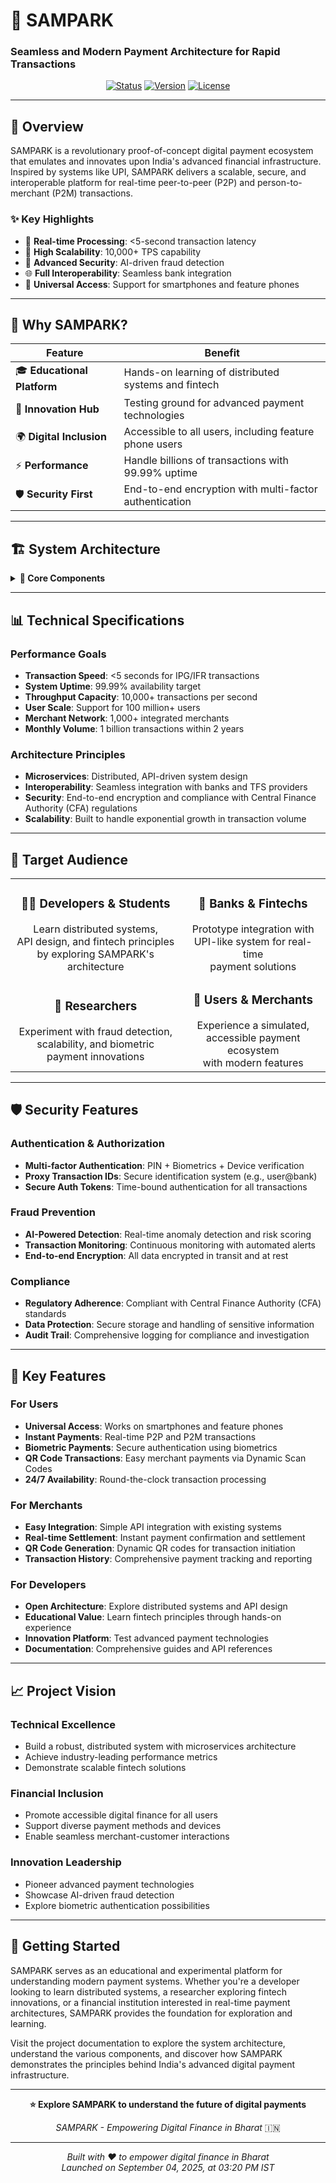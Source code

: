 # 🚀 SAMPARK
### Seamless and Modern Payment Architecture for Rapid Transactions

<div align="center">

[![Status](https://img.shields.io/badge/Status-Active-brightgreen.svg?style=flat-square)](https://github.com/your-repo/sampark)
[![Version](https://img.shields.io/badge/Version-1.0.0-blue.svg?style=flat-square)](https://github.com/your-repo/sampark/releases)
[![License](https://img.shields.io/badge/License-MIT-yellow.svg?style=flat-square)](LICENSE)

</div>

---

## 🎯 **Overview**

SAMPARK is a revolutionary proof-of-concept digital payment ecosystem that emulates and innovates upon India's advanced financial infrastructure. Inspired by systems like UPI, SAMPARK delivers a scalable, secure, and interoperable platform for real-time peer-to-peer (P2P) and person-to-merchant (P2M) transactions.

### ✨ **Key Highlights**
- 🔄 **Real-time Processing**: <5-second transaction latency
- 🏦 **High Scalability**: 10,000+ TPS capability
- 🔐 **Advanced Security**: AI-driven fraud detection
- 🌐 **Full Interoperability**: Seamless bank integration
- 📱 **Universal Access**: Support for smartphones and feature phones

---

## 🎯 **Why SAMPARK?**

| Feature | Benefit |
|---------|---------|
| 🎓 **Educational Platform** | Hands-on learning of distributed systems and fintech |
| 🚀 **Innovation Hub** | Testing ground for advanced payment technologies |
| 🌍 **Digital Inclusion** | Accessible to all users, including feature phone users |
| ⚡ **Performance** | Handle billions of transactions with 99.99% uptime |
| 🛡️ **Security First** | End-to-end encryption with multi-factor authentication |

---

## 🏗️ **System Architecture**

<details>
<summary><strong>🔧 Core Components</strong></summary>

### Payment Processing
- **🔗 Integrated Payment Gateway (IPG)**: Real-time inter-bank transfers using Proxy Transaction IDs (PTID, e.g., user@bank) for secure P2P/P2M payments
- **⚡ Instant Funds Relay (IFR)**: 24/7 instant transfers via mobile or account details
- **💰 High-Value Instant Settlement (HVIS)**: Real-time processing for large-value transactions
- **📦 Batch Transfer Network (BTN)**: Queued, batched settlements for non-urgent transfers

### User Interface & Security
- **📱 Core Payment App (CPA)**: User-facing app for IPG transactions, PTID creation, and history tracking
- **🔐 Secure Auth Token (SAT)**: Multi-factor authentication (PIN, biometrics) for transactions
- **👆 Biometric Identity Payment (BIP)**: Identity-based payments using simulated biometric authentication
- **📋 Dynamic Scan Code (DSC)**: Generates/scans QR codes for seamless merchant transactions

### Infrastructure & Data
- **🌐 National Transaction Hub (NTH)**: Centralized switch for interoperable routing across banks
- **💳 Secure Card Network (SCN)**: Domestic card system for POS and online payments
- **🔄 Transaction Facilitator Service (TFS)**: Third-party providers (e.g., TFS-Alpha, TFS-Beta) routing user requests
- **🗄️ Unified Data Vault (UDV)**: Stores transaction logs and compliance data
- **🛡️ Risk Detection Engine (RDE)**: AI-driven real-time anomaly detection for fraud prevention

</details>

---

## 📊 **Technical Specifications**

### Performance Goals
- **Transaction Speed**: <5 seconds for IPG/IFR transactions
- **System Uptime**: 99.99% availability target
- **Throughput Capacity**: 10,000+ transactions per second
- **User Scale**: Support for 100 million+ users
- **Merchant Network**: 1,000+ integrated merchants
- **Monthly Volume**: 1 billion transactions within 2 years

### Architecture Principles
- **Microservices**: Distributed, API-driven system design
- **Interoperability**: Seamless integration with banks and TFS providers
- **Security**: End-to-end encryption and compliance with Central Finance Authority (CFA) regulations
- **Scalability**: Built to handle exponential growth in transaction volume

---

## 🎯 **Target Audience**

<table>
<tr>
<td align="center">
<h3>👨‍💻 Developers & Students</h3>
Learn distributed systems,<br>
API design, and fintech principles<br>
by exploring SAMPARK's architecture
</td>
<td align="center">
<h3>🏦 Banks & Fintechs</h3>
Prototype integration with<br>
UPI-like system for real-time<br>
payment solutions
</td>
</tr>
<tr>
<td align="center">
<h3>🔬 Researchers</h3>
Experiment with fraud detection,<br>
scalability, and biometric<br>
payment innovations
</td>
<td align="center">
<h3>👥 Users & Merchants</h3>
Experience a simulated,<br>
accessible payment ecosystem<br>
with modern features
</td>
</tr>
</table>

---

## 🛡️ **Security Features**

### Authentication & Authorization
- **Multi-factor Authentication**: PIN + Biometrics + Device verification
- **Proxy Transaction IDs**: Secure identification system (e.g., user@bank)
- **Secure Auth Tokens**: Time-bound authentication for all transactions

### Fraud Prevention
- **AI-Powered Detection**: Real-time anomaly detection and risk scoring
- **Transaction Monitoring**: Continuous monitoring with automated alerts
- **End-to-end Encryption**: All data encrypted in transit and at rest

### Compliance
- **Regulatory Adherence**: Compliant with Central Finance Authority (CFA) standards
- **Data Protection**: Secure storage and handling of sensitive information
- **Audit Trail**: Comprehensive logging for compliance and investigation

---

## 🌟 **Key Features**

### For Users
- **Universal Access**: Works on smartphones and feature phones
- **Instant Payments**: Real-time P2P and P2M transactions
- **Biometric Payments**: Secure authentication using biometrics
- **QR Code Transactions**: Easy merchant payments via Dynamic Scan Codes
- **24/7 Availability**: Round-the-clock transaction processing

### For Merchants
- **Easy Integration**: Simple API integration with existing systems
- **Real-time Settlement**: Instant payment confirmation and settlement
- **QR Code Generation**: Dynamic QR codes for transaction initiation
- **Transaction History**: Comprehensive payment tracking and reporting

### For Developers
- **Open Architecture**: Explore distributed systems and API design
- **Educational Value**: Learn fintech principles through hands-on experience
- **Innovation Platform**: Test advanced payment technologies
- **Documentation**: Comprehensive guides and API references

---

## 📈 **Project Vision**

### Technical Excellence
- Build a robust, distributed system with microservices architecture
- Achieve industry-leading performance metrics
- Demonstrate scalable fintech solutions

### Financial Inclusion
- Promote accessible digital finance for all users
- Support diverse payment methods and devices
- Enable seamless merchant-customer interactions

### Innovation Leadership
- Pioneer advanced payment technologies
- Showcase AI-driven fraud detection
- Explore biometric authentication possibilities

---

## 🚀 **Getting Started**

SAMPARK serves as an educational and experimental platform for understanding modern payment systems. Whether you're a developer looking to learn distributed systems, a researcher exploring fintech innovations, or a financial institution interested in real-time payment architectures, SAMPARK provides the foundation for exploration and learning.

Visit the project documentation to explore the system architecture, understand the various components, and discover how SAMPARK demonstrates the principles behind India's advanced digital payment infrastructure.

---

<div align="center">

**⭐ Explore SAMPARK to understand the future of digital payments**

*SAMPARK - Empowering Digital Finance in Bharat* 🇮🇳

---

*Built with ❤️ to empower digital finance in Bharat*<br>
*Launched on September 04, 2025, at 03:20 PM IST*

</div>
